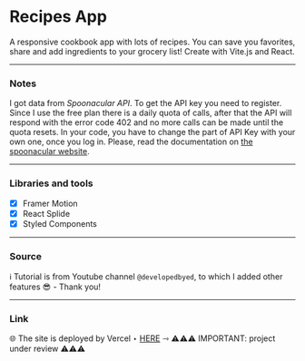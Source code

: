 # Recipes App
A responsive cookbook app with lots of recipes. You can save you favorites, share and add ingredients to your grocery list! Create with Vite.js and React.

---
### Notes
I got data from _Spoonacular API_. To get the API key you need to register. Since I use the free plan there is a daily quota of calls, after that the API will respond with the error code 402 and no more calls can be made until the quota resets. In your code, you have to change the part of API Key with your own one, once you log in. Please, read the documentation on [the spoonacular website](https://spoonacular.com/food-api).

---
### Libraries and tools
- [x] Framer Motion
- [x] React Splide
- [x] Styled Components

---
### Source
:information_source: Tutorial is from Youtube channel ```@developedbyed```, to which I added other features :sunglasses: - Thank you!
 
---
### Link
:globe_with_meridians: The site is deployed by Vercel ‣ [HERE](https://recipes-app-hazel-zeta.vercel.app/) ⇾ ⚠️⚠️⚠️ IMPORTANT: project under review ⚠️⚠️⚠️
